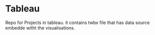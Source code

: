 # Tableau

Repo for Projects in tableau. it contains twbx file that has data source embedde witht the visualisations.

